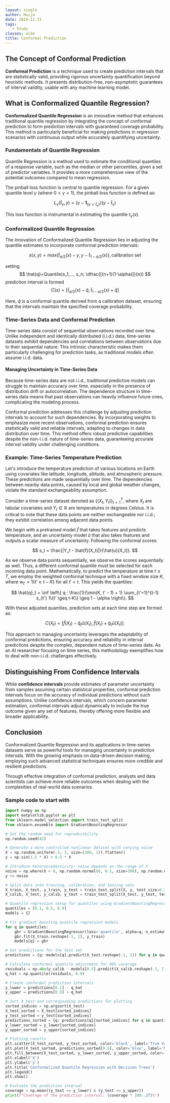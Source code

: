 ```yaml
---
layout: single
author: Huijo
date: 2024-12-31
tags:
   - Study
classes: wide
title: Conformal Prediction
---
```


## The Concept of Conformal Prediction

**Conformal Prediction** is a technique used to create prediction intervals that are statistically valid, providing rigorous uncertainty quantification beyond heuristic methods. It presents distribution-free, non-asymptotic guarantees of interval validity, usable with any machine learning model.

## What is Conformalized Quantile Regression?

**Conformalized Quantile Regression** is an innovative method that enhances traditional quantile regression by integrating the concept of conformal prediction to form prediction intervals with guaranteed coverage probability. This method is particularly beneficial for making predictions in regression scenarios with continuous output while accurately quantifying uncertainty.

### Fundamentals of Quantile Regression

Quantile Regression is a method used to estimate the conditional quantiles of a response variable, such as the median or other percentiles, given a set of predictor variables. It provides a more comprehensive view of the potential outcomes compared to mean regression.

The pinball loss function is central to quantile regression. For a given quantile level $\gamma$ (where $0 < \gamma < 1$), the pinball loss function is defined as:

$$
L_{\gamma}(\hat{t}_{\gamma}, y) = (\gamma - \mathbf{1}_{\{y < \hat{t}_{\gamma}\}})(y - \hat{t}_{\gamma})
$$

This loss function is instrumental in estimating the quantile $t_{\gamma}(x)$.

### Conformalized Quantile Regression

The innovation of Conformalized Quantile Regression lies in adjusting the quantile estimates to incorporate conformal prediction intervals:

$$
s(x,y) = max{\{\hat{t}_{\alpha/2}(x)-y}, y-\hat{t}_{1-\alpha/2}(x)\}, \text{calibration set}
$$

setting
$$
\hat{q}=Quantile(s_1,..., s_n; \dfrac{[(n+1)(1-\alpha)]}{n})
$$
prediction interval is formed
$$
C(x) = [\hat{t}_{\alpha/2}(x) - \hat{q}, \hat{t}_{1-\alpha/2}(x) + \hat{q}]
$$

Here, $\hat{q}$ is a conformal quantile derived from a calibration dataset, ensuring that the intervals maintain the specified coverage probability.

### Time-Series Data and Conformal Prediction

Time-series data consist of sequential observations recorded over time. Unlike independent and identically distributed (i.i.d.) data, time-series datasets exhibit dependencies and correlations between observations due to their sequential nature. This intrinsic characteristic makes them particularly challenging for prediction tasks, as traditional models often assume i.i.d. data.

#### Managing Uncertainty in Time-Series Data

Because time-series data are not i.i.d., traditional predictive models can struggle to maintain accuracy over time, especially in the presence of distribution drift or autocorrelation. The dependence structure in time-series data means that past observations can heavily influence future ones, complicating the modeling process.

Conformal prediction addresses this challenge by adjusting prediction intervals to account for such dependencies. By incorporating weights to emphasize more recent observations, conformal prediction ensures statistically valid and reliable intervals, adapting to changes in data distribution over time. This method offers robust predictive capabilities despite the non-i.i.d. nature of time-series data, guaranteeing accurate interval validity under challenging conditions.

### Example: Time-Series Temperature Prediction

Let's introduce the temperature prediction of various locations on Earth using covariates like latitude, longitude, altitude, and atmospheric pressure. These predictions are made sequentially over time. The dependencies between nearby data points, caused by local and global weather changes, violate the standard exchangeability assumption.

Consider a time-series dataset denoted as $\{(X_t, Y_t)\}_{t=1}^{T}$, where $X_t$ are tabular covariates and $Y_t \in \mathbb{R}$ are temperatures in degrees Celsius. It is critical to note that these data points are neither exchangeable nor i.i.d.; they exhibit correlation among adjacent data points.

We begin with a pretrained model $\hat{f}$ that takes features and predicts temperature, and an uncertainty model $\hat{u}$ that also takes features and outputs a scalar measure of uncertainty. Following the conformal scores:

$$
s_t = \frac{|Y_t - \hat{f}(X_t)|}{\hat{u}(X_t)}.
$$

As we observe data points sequentially, we observe the scores sequentially as well. Thus, a different conformal quantile must be selected for each incoming data point. Mathematically, to predict the temperature at time $t \leq T$, we employ the weighted conformal technique with a fixed window size $K$, where $w_{t'} = 1\{t' \geq t-K\}$ for all $t' < t$. This yields the quantiles:

$$
\hat{q}_t = \inf \left\{ q : \frac{1}{\min(K, t' - 1) + 1} \sum_{t'=1}^{t-1} s_{t'} 1\{t' \geq t-K\} \geq 1 - \alpha \right\}.
$$

With these adjusted quantiles, prediction sets at each time step are formed as:

$$
C(X_t) = \left[ \hat{f}(X_t) - \hat{q}_t \hat{u}(X_t), \hat{f}(X_t) + \hat{q}_t \hat{u}(X_t) \right].
$$

This approach to managing uncertainty leverages the adaptability of conformal predictions, ensuring accuracy and reliability in interval predictions despite the complex, dependent nature of time-series data. As an AI researcher focusing on time series, this methodology exemplifies how to deal with non-i.i.d. challenges effectively.

## Distinguishing From Confidence Intervals

While **confidence intervals** provide estimates of parameter uncertainty from samples assuming certain statistical properties, conformal prediction intervals focus on the accuracy of individual predictions without such assumptions. Unlike confidence intervals, which concern parameter estimation, conformal intervals adjust dynamically to include the true outcome given any set of features, thereby offering more flexible and broader applicability.

## Conclusion

Conformalized Quantile Regression and its applications in time-series datasets serve as powerful tools for managing uncertainty in prediction intervals. With the growing emphasis on data-driven decision making, employing such advanced statistical techniques ensures more credible and resilient predictions.

Through effective integration of conformal prediction, analysts and data scientists can achieve more reliable outcomes when dealing with the complexities of real-world data scenarios.

### Sample code to start with
```python
import numpy as np
import matplotlib.pyplot as plt
from sklearn.model_selection import train_test_split
from sklearn.ensemble import GradientBoostingRegressor

# Set the random seed for reproducibility
np.random.seed(42)

# Generate a more controlled nonlinear dataset with varying noise
X = np.random.uniform(-3, 3, size=(300, 1)).flatten()
y = np.sin(1.5 * X) + 0.5 * X

# Introduce heteroscedasticity: noise depends on the range of X
noise = np.where(X < 0, np.random.normal(0, 0.1, size=300), np.random.normal(0, 0.3, size=300))
y += noise

# Split data into training, calibration, and testing sets
X_train, X_test, y_train, y_test = train_test_split(X, y, test_size=0.3, random_state=42)
X_calib, X_test, y_calib, y_test = train_test_split(X_test, y_test, test_size=0.5, random_state=42)

# Quantile regression setup for quantiles using GradientBoostingRegressor
quantiles = [0.1, 0.5, 0.9]
models = {}

# Fit gradient boosting quantile regression models
for q in quantiles:
    gbr = GradientBoostingRegressor(loss='quantile', alpha=q, n_estimators=100, max_depth=3, random_state=42)
    gbr.fit(X_train.reshape(-1, 1), y_train)
    models[q] = gbr

# Get predictions for the test set
predictions = {q: models[q].predict(X_test.reshape(-1, 1)) for q in quantiles}

# Calculate conformal quantile adjustment for 90% coverage
residuals = np.abs(y_calib - models[0.5].predict(X_calib.reshape(-1, 1)))
q_hat = np.quantile(residuals, 0.9)

# Create conformal prediction intervals
y_lower = predictions[0.1] - q_hat
y_upper = predictions[0.9] + q_hat

# Sort X_test and corresponding predictions for plotting
sorted_indices = np.argsort(X_test)
X_test_sorted = X_test[sorted_indices]
y_test_sorted = y_test[sorted_indices]
predictions_sorted = {q: predictions[q][sorted_indices] for q in quantiles}
y_lower_sorted = y_lower[sorted_indices]
y_upper_sorted = y_upper[sorted_indices]

# Plotting results
plt.scatter(X_test_sorted, y_test_sorted, color='black', label='True Values', alpha=0.6)
plt.plot(X_test_sorted, predictions_sorted[0.5], color='blue', label='Median Prediction')
plt.fill_between(X_test_sorted, y_lower_sorted, y_upper_sorted, color='orange', alpha=0.4, label='90% Prediction Interval')
plt.xlabel('X')
plt.ylabel('y')
plt.title('Conformalized Quantile Regression with Decision Trees')
plt.legend()
plt.show()

# Evaluate the prediction interval
coverage = np.mean((y_test >= y_lower) & (y_test <= y_upper))
print(f"Coverage of the prediction interval: {coverage * 100:.2f}%")
```